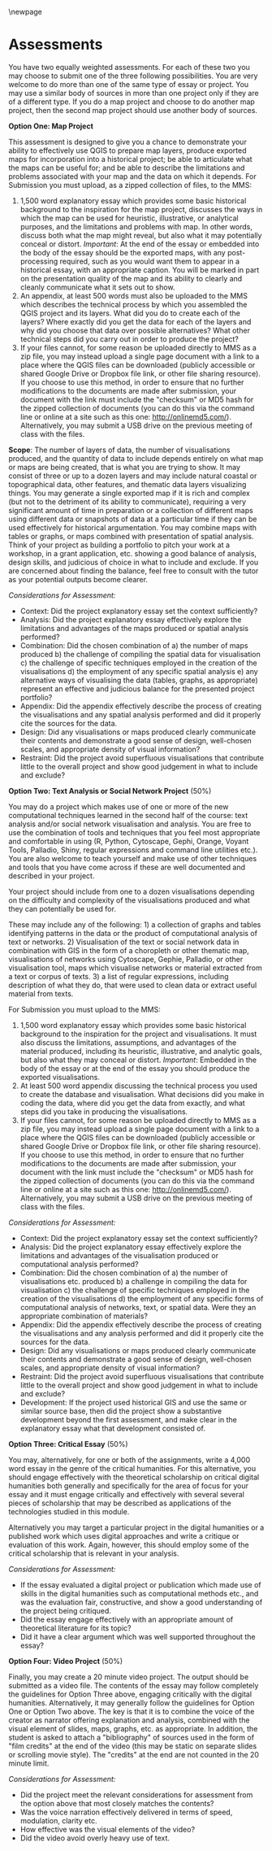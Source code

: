 \newpage

# Assessments 

You have two equally weighted assessments. For each of these two you may choose to submit one of the three following possibilities. You are very welcome to do more than one of the same type of essay or project. You may use a similar body of sources in more than one project only if they are of a different type. If you do a map project and choose to do another map project, then the second map project should use another body of sources.

**Option One: Map Project** 

This assessment is designed to give you a chance to demonstrate your ability to effectively use QGIS to prepare map layers, produce exported maps for incorporation into a historical project; be able to articulate what the maps can be useful for; and be able to describe the limitations and problems associated with your map and the data on which it depends. For Submission you must upload, as a zipped collection of files, to the MMS:

1. 1,500 word explanatory essay which provides some basic historical background to the inspiration for the map project, discusses the ways in which the map can be used for heuristic, illustrative, or analytical purposes, and the limitations and problems with map. In other words, discuss both what the map might reveal, but also what it may potentially conceal or distort. *Important*: At the end of the essay or embedded into the body of the essay should be the exported maps, with any post-processing required, such as you would want them to appear in a historical essay, with an appropriate caption. You will be marked in part on the presentation quality of the map and its ability to clearly and cleanly communicate what it sets out to show.
2. An appendix, at least 500 words must also be uploaded to the MMS which describes the technical process by which you assembled the QGIS project and its layers. What did you do to create each of the layers? Where exactly did you get the data for each of the layers and why did you choose that data over possible alternatives? What other technical steps did you carry out in order to produce the project?
3. If your files cannot, for some reason be uploaded directly to MMS as a zip file, you may instead upload a single page document with a link to a place where the QGIS files can be downloaded (publicly accessible or shared Google Drive or Dropbox file link, or other file sharing resource). If you choose to use this method, in order to ensure that no further modifications to the documents are made after submission, your document with the link must include the "checksum" or MD5 hash for the zipped collection of documents (you can do this via the command line or online at a site such as this one: http://onlinemd5.com/). Alternatively, you may submit a USB drive on the previous meeting of class with the files. 

**Scope**: The number of layers of data, the number of visualisations produced, and the quantity of data to include depends entirely on what map or maps are being created, that is what you are trying to show. It may consist of three or up to a dozen layers and may include natural coastal or topographical data, other features, and thematic data layers visualizing things. You may generate a single exported map if it is rich and complex (but not to the detriment of its ability to communicate), requiring a very significant amount of time in preparation or a collection of different maps using different data or snapshots of data at a particular time if they can be used effectively for historical argumentation. You may combine maps with tables or graphs, or maps combined with presentation of spatial analysis. Think of your project as building a portfolio to pitch your work at a workshop, in a grant application, etc. showing a good balance of analysis, design skills, and judicious of choice in what to include and exclude. If you are concerned about finding the balance, feel free to consult with the tutor as your potential outputs become clearer.

*Considerations for Assessment:*

* Context: Did the project explanatory essay set the context sufficiently?
* Analysis: Did the project explanatory essay effectively explore the limitations and advantages of the maps produced or spatial analysis performed?
* Combination: Did the chosen combination of a) the number of maps produced b) the challenge of compiling the spatial data for visualisation c) the challenge of specific techniques employed in the creation of the visualisations d) the employment of any specific spatial analysis e) any alternative ways of visualising the data (tables, graphs, as appropriate) represent an effective and judicious balance for the presented project portfolio? 
* Appendix: Did the appendix effectively describe the process of creating the visualisations and any spatial analysis performed and did it properly cite the sources for the data.
* Design: Did any visualisations or maps produced clearly communicate their contents and demonstrate a good sense of design, well-chosen scales, and appropriate density of visual information? 
* Restraint: Did the project avoid superfluous visualisations that contribute little to the overall project and show good judgement in what to include and exclude?

**Option Two: Text Analysis or Social Network Project** (50%)

You may do a project which makes use of one or more of the new computational techniques learned in the second half of the course: text analysis and/or social network visualisation and analysis. You are free to use the combination of tools and techniques that you feel most appropriate and comfortable in using (R, Python, Cytoscape, Gephi, Orange, Voyant Tools, Palladio, Shiny, regular expressions and command line utilities etc.). You are also welcome to teach yourself and make use of other techniques and tools that you have come across if these are well documented and described in your project.

Your project should include from one to a dozen visualisations depending on the difficulty and complexity of the visualisations produced and what they can potentially be used for. 

These may include any of the following: 1) a collection of graphs and tables identifying patterns in the data or the product of computational analysis of text or networks. 2) Visualisation of the text or social network data in combination with GIS in the form of a choropleth or other thematic map, visualisations of networks using Cytoscape, Gephie, Palladio, or other visualisation tool, maps which visualise networks or material extracted from a text or corpus of texts. 3) a list of regular expressions, including description of what they do, that were used to clean data or extract useful material from texts. 

For Submission you must upload to the MMS:

1. 1,500 word explanatory essay which provides some basic historical background to the inspiration for the project and visualisations. It must also discuss the limitations, assumptions, and advantages of the material produced, including its heuristic, illustrative, and analytic goals, but also what they may conceal or distort. *Important*: Embedded in the body of the essay or at the end of the essay you should produce the exported visualisations.
2. At least 500 word appendix discussing the technical process you used to create the database and visualisation. What decisions did you make in coding the data, where did you get the data from exactly, and what steps did you take in producing the visualisations.
3. If your files cannot, for some reason be uploaded directly to MMS as a zip file, you may instead upload a single page document with a link to a place where the QGIS files can be downloaded (publicly accessible or shared Google Drive or Dropbox file link, or other file sharing resource). If you choose to use this method, in order to ensure that no further modifications to the documents are made after submission, your document with the link must include the "checksum" or MD5 hash for the zipped collection of documents (you can do this via the command line or online at a site such as this one: http://onlinemd5.com/). Alternatively, you may submit a USB drive on the previous meeting of class with the files. 

*Considerations for Assessment:*

* Context: Did the project explanatory essay set the context sufficiently?
* Analysis: Did the project explanatory essay effectively explore the limitations and advantages of the visualisation produced or computational analysis performed?
* Combination: Did the chosen combination of a) the number of visualisations etc. produced b) a challenge in compiling the data for visualisation c) the challenge of specific techniques employed in the creation of the visualisations d) the employment of any specific forms of computational analysis of networks, text, or spatial data. Were they an appropriate combination of materials?
* Appendix: Did the appendix effectively describe the process of creating the visualisations and any analysis performed and did it properly cite the sources for the data.
* Design: Did any visualisations or maps produced clearly communicate their contents and demonstrate a good sense of design, well-chosen scales, and appropriate density of visual information? 
* Restraint: Did the project avoid superfluous visualisations that contribute little to the overall project and show good judgement in what to include and exclude?
* Development: If the project used historical GIS and use the same or similar source base, then did the project show a substantive development beyond the first assessment, and make clear in the explanatory essay what that development consisted of.


**Option Three: Critical Essay** (50%)

You may, alternatively, for one or both of the assignments, write a 4,000 word essay in the genre of the critical humanities. For this alternative, you should engage effectively with the theoretical scholarship on critical digital humanities both generally and specifically for the area of focus for your essay and it must engage critically and effectively with several several pieces of scholarship that may be described as applications of the technologies studied in this module.

Alternatively you may target a particular project in the digital humanities or a published work which uses digital approaches and write a critique or evaluation of this work. Again, however, this should employ some of the critical scholarship that is relevant in your analysis.

*Considerations for Assessment:*

* If the essay evaluated a digital project or publication which made use of skills in the digital humanities such as computational methods etc., and was the evaluation fair, constructive, and show a good understanding of the project being critiqued. 
* Did the essay engage effectively with an appropriate amount of theoretical literature for its topic?
*  Did it have a clear argument which was well supported throughout the essay?

**Option Four: Video Project** (50%)

Finally, you may create a 20 minute video project. The output should be submitted as a video file. The contents of the essay may follow completely the guidelines for Option Three above, engaging critically with the digital humanities. Alternatively, it may generally follow the guidelines for Option One or Option Two above. The key is that it is to combine the voice of the creator as narrator offering explanation and analysis, combined with the visual element of slides, maps, graphs, etc. as appropriate. In addition, the student is asked to attach a "bibliography" of sources used in the form of "film credits" at the end of the video (this may be static on separate slides or scrolling movie style). The "credits" at the end are not counted in the 20 minute limit.

*Considerations for Assessment:*

- Did the project meet the relevant considerations for assessment from the option above that most closely matches the contents?
- Was the voice narration effectively delivered in terms of speed, modulation, clarity etc.
- How effective was the visual elements of the video?
- Did the video avoid overly heavy use of text.


